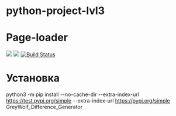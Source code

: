 # python-project-lvl3
# Page-loader

<a href="https://codeclimate.com/github/GreyGreyWolf/python-project-lvl3/maintainability"><img src="https://api.codeclimate.com/v1/badges/492ff6e6146eb354749b/maintainability" /></a>
<a href="https://codeclimate.com/github/GreyGreyWolf/python-project-lvl3/test_coverage"><img src="https://api.codeclimate.com/v1/badges/492ff6e6146eb354749b/test_coverage" /></a>
[![Build Status](https://travis-ci.com/GreyGreyWolf/python-project-lvl3.svg?branch=master)](https://travis-ci.com/GreyGreyWolf/python-project-lvl3)

# Установка

python3 -m pip install --no-cache-dir --extra-index-url https://test.pypi.org/simple --extra-index-url https://pypi.org/simple GreyWolf_Difference_Generator